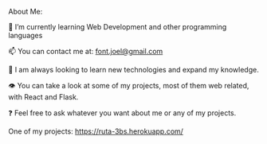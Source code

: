 About Me:


🌱 I’m currently learning Web Development and other programming languages

📫 You can contact me at: font.joel@gmail.com

📖 I am always looking to learn new technologies and expand my knowledge.

👁️ You can take a look at some of my projects, most of them web related, with React and Flask.

❓ Feel free to ask whatever you want about me or any of my projects.

One of my projects: https://ruta-3bs.herokuapp.com/
